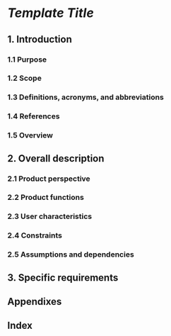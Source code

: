 # *Template Title*
## 1. Introduction
### 1.1 Purpose
### 1.2 Scope
### 1.3 Definitions, acronyms, and abbreviations
### 1.4 References
### 1.5 Overview
## 2. Overall description
### 2.1 Product perspective
### 2.2 Product functions
### 2.3 User characteristics
### 2.4 Constraints
### 2.5 Assumptions and dependencies
## 3. Specific requirements
## Appendixes
## Index
